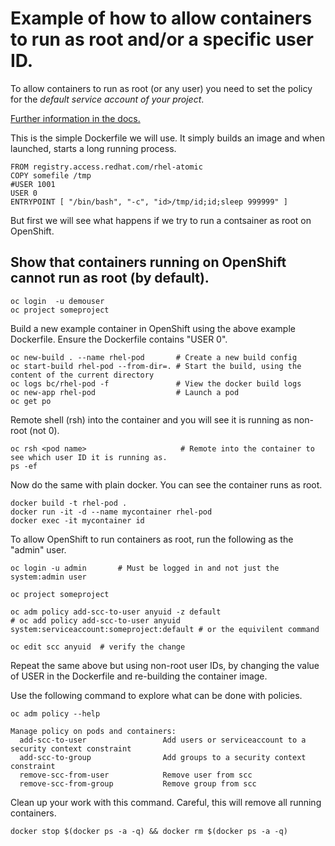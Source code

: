# Example of how to allow containers to run as root and/or a specific user ID.

To allow containers to run as root (or any user) you need to set the policy for the _default service account of your project_.

[Further information in the docs.](https://docs.openshift.com/container-platform/3.5/admin_guide/manage_scc.html#enable-dockerhub-images-that-require-root)

This is the simple Dockerfile we will use.  It simply builds an image and when launched, starts a long running process.

```
FROM registry.access.redhat.com/rhel-atomic
COPY somefile /tmp
#USER 1001
USER 0
ENTRYPOINT [ "/bin/bash", "-c", "id>/tmp/id;id;sleep 999999" ]
```

But first we will see what happens if we try to run a contsainer as root on OpenShift.

## Show that containers running on OpenShift cannot run as root (by default).

```
oc login  -u demouser
oc project someproject
```

Build a new example container in OpenShift using the above example Dockerfile. Ensure the Dockerfile contains "USER 0".

```
oc new-build . --name rhel-pod       # Create a new build config
oc start-build rhel-pod --from-dir=. # Start the build, using the content of the current directory
oc logs bc/rhel-pod -f               # View the docker build logs
oc new-app rhel-pod                  # Launch a pod
oc get po
```

Remote shell (rsh) into the container and you will see it is running as non-root (not 0).

```
oc rsh <pod name>                     # Remote into the container to see which user ID it is running as. 
ps -ef 
```

Now do the same with plain docker.  You can see the container runs as root.

```
docker build -t rhel-pod .
docker run -it -d --name mycontainer rhel-pod
docker exec -it mycontainer id
```

To allow OpenShift to run containers as root, run the following as the "admin" user.

```
oc login -u admin       # Must be logged in and not just the system:admin user

oc project someproject   

oc adm policy add-scc-to-user anyuid -z default
# oc add policy add-scc-to-user anyuid system:serviceaccount:someproject:default # or the equivilent command 

oc edit scc anyuid  # verify the change 
```
Repeat the same above but using non-root user IDs, by changing the value of USER in the Dockerfile and re-building the container image. 

Use the following command to explore what can be done with policies.

```
oc adm policy --help

Manage policy on pods and containers:
  add-scc-to-user                 Add users or serviceaccount to a security context constraint
  add-scc-to-group                Add groups to a security context constraint
  remove-scc-from-user            Remove user from scc
  remove-scc-from-group           Remove group from scc
```

Clean up your work with this command.  Careful, this will remove all running containers. 

```
docker stop $(docker ps -a -q) && docker rm $(docker ps -a -q) 
```

